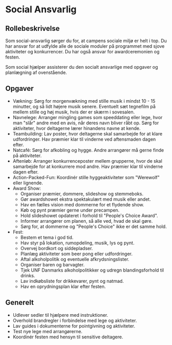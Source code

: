 # Social Ansvarlig

## Rollebeskrivelse
Som social-ansvarlig sørger du for, at campens sociale miljø er helt i top. Du har ansvar for at udfylde alle de sociale moduler på programmet med sjove aktiviteter og konkurrencer. Du har også ansvar for awardceremonien og festen.

Som social hjælper assisterer du den socialt ansvarlige med opgaver og planlægning af ovenstående.

## Opgaver
- Vækning: Sørg for morgenvækning med stille musik i mindst 10 - 15 minutter, og så lidt højere musik senere. Eventuelt sæt tegnefilm på mellem stille og høj musik, hvis der er skærm i sovesalen.
- Navnelege: Arranger mingling games som speeddating eller lege, hvor man "slår" andre med en avis, når deres navn bliver råbt op. Sørg for aktiviteter, hvor deltagerne lærer hinandens navne at kende.
- Teambuilding: Lav poster, hvor deltagerne skal samarbejde for at klare udfordringer. Hav præmier klar til vinderne ved aftensmaden dagen efter.
- Natcafé: Sørg for afkobling og hygge. Andre arrangører må gerne finde på aktiviteter.
- Aftenløb: Arranger konkurrenceposter mellem grupperne, hvor de skal samarbejde for at konkurrere mod andre. Hav præmier klar til vinderne dagen efter.
- Action-Packed-Fun: Koordinér stille hyggeaktiviteter som "Werewolf" eller lignende.
- Award Show:
    - Organiser præmier, dommere, slideshow og stemmeboks.
    - Gør awardshowet ekstra spektakulært med musik eller andet.
    - Hav en fælles vision med dommerne for et flydende show.
    - Køb og pynt præmier gerne under precampen.
    - Hold slideshowet opdateret i forhold til "People's Choice Award".
    - Informer arrangører om planen, så alle ved, hvad de skal gøre.
    - Sørg for, at dommerne og "People's Choice" ikke er det samme hold.
- Fest:
  - Bestem et tema i god tid.
  - Hav styr på lokation, rumopdeling, musik, lys og pynt.
  - Overvej bordkort og siddepladser.
  - Planlæg aktiviteter som beer pong eller udfordringer.
  - Aftal alkoholpolitik og eventuelle afkrydsningslister.
  - Organiser baren og barvagter.
  - Tjek UNF Danmarks alkoholpolitikker og udregn blandingsforhold til drinks.
  - Lav indkøbsliste for drikkevarer, pynt og natmad.
  - Hav en oprydningsplan klar efter festen.

## Generelt
- Udlever sedler til hjælpere med instruktioner.
- Overhold brandregler i forbindelse med lege og aktiviteter.
- Lav guides i dokumenterne for pointgivning og aktiviteter.
- Test nye lege med arrangørerne.
- Koordinér festen med hensyn til sensitive deltagere.